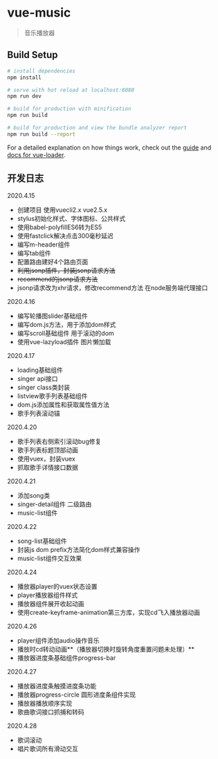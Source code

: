 # vue-music

> 音乐播放器

## Build Setup

``` bash
# install dependencies
npm install

# serve with hot reload at localhost:8080
npm run dev

# build for production with minification
npm run build

# build for production and view the bundle analyzer report
npm run build --report
```

For a detailed explanation on how things work, check out the [guide](http://vuejs-templates.github.io/webpack/) and [docs for vue-loader](http://vuejs.github.io/vue-loader).

## 开发日志

2020.4.15

- 创建项目 使用vuecli2.x vue2.5.x 
- stylus初始化样式、字体图标、公共样式 
- 使用babel-polyfillES6转为ES5 
- 使用fastclick解决点击300毫秒延迟
- 编写m-header组件
- 编写tab组件
- 配置路由建好4个路由页面
- ~~利用jsonp插件，封装jsonp请求方法~~
- ~~recommend的jsonp请求方法~~
- jsonp请求改为xhr请求，修改recommend方法 在node服务端代理接口

2020.4.16

- 编写轮播图slider基础组件
- 编写dom.js方法，用于添加dom样式
- 编写scroll基础组件 用于滚动的dom
- 使用vue-lazyload插件 图片懒加载

2020.4.17

- loading基础组件
- singer api接口
- singer class类封装
- listview歌手列表基础组件
- dom.js添加属性和获取属性值方法
- 歌手列表滚动锚

2020.4.20

- 歌手列表右侧索引滚动bug修复
- 歌手列表标题顶部动画
- 使用vuex，封装vuex
- 抓取歌手详情接口数据

2020.4.21

- 添加song类
- singer-detail组件 二级路由
- music-list组件

2020.4.22

- song-list基础组件
- 封装js dom prefix方法简化dom样式兼容操作
- music-list组件交互效果

2020.4.24

- 播放器player的vuex状态设置
- player播放器组件样式
- 播放器组件展开收起动画
- 使用create-keyframe-animation第三方库，实现cd飞入播放器动画

2020.4.26

- player组件添加audio操作音乐
- 播放时cd转动动画**（播放器切换时旋转角度重置问题未处理）**
- 播放器进度条基础组件progress-bar

2020.4.27

- 播放器进度条触摸进度条功能
- 播放器progress-circle 圆形进度条组件实现 
- 播放器播放顺序实现
- 歌曲歌词接口抓捕和转码

2020.4.28

- 歌词滚动
- 唱片歌词所有滑动交互